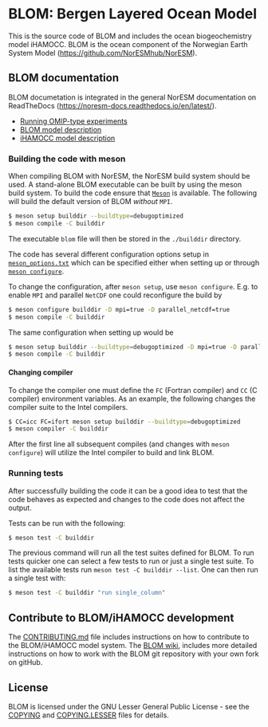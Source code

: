 # BLOM: Bergen Layered Ocean Model

This is the source code of BLOM and includes the ocean biogeochemistry
model iHAMOCC. BLOM is the ocean component of the Norwegian Earth System
Model (<https://github.com/NorESMhub/NorESM>).

## BLOM documentation

BLOM documetation is integrated in the general NorESM documentation on ReadTheDocs (<https://noresm-docs.readthedocs.io/en/latest/>).
- [Running OMIP-type experiments](https://noresm-docs.readthedocs.io/en/latest/configurations/omips.html#blom)
- [BLOM model description](https://noresm-docs.readthedocs.io/en/latest/model-description/ocn_model.html)
- [iHAMOCC model description](https://noresm-docs.readthedocs.io/en/latest/model-description/ocn_model.html)

### Building the code with meson
When compiling BLOM with NorESM, the NorESM build system should be used. A stand-alone
BLOM executable can be built by using the meson build system.
To build the code ensure that [`Meson`](https://mesonbuild.com/) is available.
The following will build the default version of BLOM _without_ `MPI`.

```bash
$ meson setup builddir --buildtype=debugoptimized
$ meson compile -C builddir
```

The executable `blom` file will then be stored in the `./builddir` directory.

The code has several different configuration options setup in
[`meson_options.txt`](./meson_options.txt) which can be specified either when
setting up or through [`meson
configure`](https://mesonbuild.com/Commands.html#configure).

To change the configuration, after `meson setup`, use `meson configure`. E.g. to
enable `MPI` and parallel `NetCDF` one could reconfigure the build by

```bash
$ meson configure builddir -D mpi=true -D parallel_netcdf=true
$ meson compile -C builddir
```

The same configuration when setting up would be
```bash
$ meson setup builddir --buildtype=debugoptimized -D mpi=true -D parallle_netcdf=true
$ meson compile -C builddir
```

#### Changing compiler
To change the compiler one must define the `FC` (Fortran compiler) and `CC` (C
compiler) environment variables. As an example, the following changes the
compiler suite to the Intel compilers.

```bash
$ CC=icc FC=ifort meson setup builddir --buildtype=debugoptimized
$ meson compiler -C builddir
```

After the first line all subsequent compiles (and changes with `meson
configure`) will utilize the Intel compiler to build and link BLOM.

### Running tests
After successfully building the code it can be a good idea to test that the code
behaves as expected and changes to the code does not affect the output.

Tests can be run with the following:

```bash
$ meson test -C builddir
```

The previous command will run all the test suites defined for BLOM. To run tests
quicker one can select a few tests to run or just a single test suite. To list
the available tests run `meson test -C builddir --list`. One can then run a
single test with:

```bash
$ meson test -C builddir "run single_column"
```

## Contribute to BLOM/iHAMOCC development

The [CONTRIBUTING.md](CONTRIBUTING.md) file includes instructions on how to contribute
to the BLOM/iHAMOCC model system. The [BLOM wiki](https://github.com/NorESMhub/BLOM/wiki), 
includes more detailed instructions on how to work with the BLOM git repository with your
own fork on gitHub.

## License

BLOM is licensed under the GNU Lesser General Public License - see the
[COPYING](COPYING) and [COPYING.LESSER](COPYING.LESSER) files for
details.

